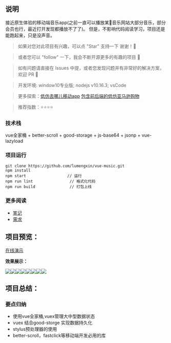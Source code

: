 ## 说明
接近原生体验的移动端音乐app(之前一直可以播放某🐧音乐网站大部分音乐，部分会员也行，最近打开发现都播放不了了)。
但是，不影响代码阅读学习，项目还是能跑起来，只是没声音。

> 如果对您对此项目有兴趣，可以点 "Star" 支持一下 谢谢！🙏

> 或者您可以 "follow" 一下，我会不断开源更多的有趣的项目 👻

> 如有问题请直接在 Issues 中提，或者您发现问题并有非常好的解决方案，欢迎 PR 💯

> 开发环境: window10专业版; nodejs v10.16.3; vsCode

> 更多探索：[低仿去哪儿移动app](https://github.com/lumengxin/Travel.git)    [包含前后端的低仿亚马逊购物](https://github.com/lumengxin/vue-pc-shop.git)

> 推荐指数：⭐⭐⭐⭐

### 技术栈

vue全家桶 + better-scroll + good-storage + js-base64 + jsonp + vue-lazyload

### 项目运行

```
git clone https://github.com/lumengxin/vue-music.git
npm install
npm start                  // 运行
npm run lint                // 格式化代码
npm run build               // 打包上线
```

### 更多阅读

- [笔记](./docs/笔记.md)
- [需求](./docs/需求.md)

## 项目预览：

[在线演示](http://www.byooka.com/v19/vue-music)

**效果展示：**

<div style="display:flex;flex-wrap:wrap;">
    <img src="./docs/images/shot/rank.png" />
    <img src="./docs/images/shot/reco.png" />
    <img src="./docs/images/shot/reco-26-01.png" />
    <img src="./docs/images/shot/reco-58-40.png" />
    <img src="./docs/images/shot/reco26.png" />
    <img src="./docs/images/shot/search.png" />
    <img src="./docs/images/shot/user.png" />
    <img src="./docs/images/shot/singer.png" />
</div>



## 项目总结：

### 要点归纳

- 使用vue全家桶,vuex管理大中型数据状态
- vuex 结合good-storge 实现数据持久化
- stylus预处理器的使用
- better-scroll，fastclick等移动端开发必用的库
